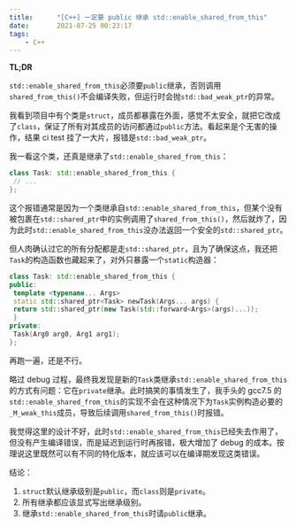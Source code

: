 ```yaml
---
title:      "[C++] 一定要 public 继承 std::enable_shared_from_this"
date:       2021-07-25 00:23:17
tags:
    - C++
---
```


**TL;DR**

`std::enable_shared_from_this`必须要`public`继承，否则调用`shared_from_this()`不会编译失败，但运行时会抛`std::bad_weak_ptr`的异常。

<!--more-->

我看到项目中有个类是`struct`，成员都暴露在外面，感觉不太安全，就把它改成了`class`，保证了所有对其成员的访问都通过`public`方法。看起来是个无害的操作，结果 ci test 挂了一大片，报错是`std::bad_weak_ptr`。

我一看这个类，还真是继承了`std::enable_shared_from_this`：

```cpp
class Task: std::enable_shared_from_this {
 // ...
};
```

这个报错通常是因为一个类继承自`std::enable_shared_from_this`，但某个没有被包裹在`std::shared_ptr`中的实例调用了`shared_from_this()`，然后就炸了，因为此时`std::enable_shared_from_this`没办法返回一个安全的`std::shared_ptr`。

但人肉确认过它的所有分配都是走`std::shared_ptr`，且为了确保这点，我还把`Task`的构造函数也藏起来了，对外只暴露一个`static`构造器：

```cpp
class Task: std::enable_shared_from_this {
public:
 template <typename... Args>
 static std::shared_ptr<Task> newTask(Args... args) {
 return std::shared_ptr(new Task(std::forward<Args>(args)...));
 }
private:
 Task(Arg0 arg0, Arg1 arg1);
};
```

再跑一遍，还是不行。

略过 debug 过程，最终我发现是新的`Task`类继承`std::enable_shared_from_this`的方式有问题：它在`private`继承。此时搞笑的事情发生了，我手头的 gcc7.5 的`std::enable_shared_from_this`的实现不会在这种情况下为`Task`实例构造必要的`_M_weak_this`成员，导致后续调用`shared_from_this()`时报错。

我觉得这里的设计不好，此时`std::enable_shared_from_this`已经失去作用了，但没有产生编译错误，而是延迟到运行时再报错，极大增加了 debug 的成本。按理说这里既然可以有不同的特化版本，就应该可以在编译期发现这类错误。

结论：
1. `struct`默认继承级别是`public`，而`class`则是`private`。
1. 所有继承都应该显式写出继承级别。
1. 继承`std::enable_shared_from_this`时请`public`继承。